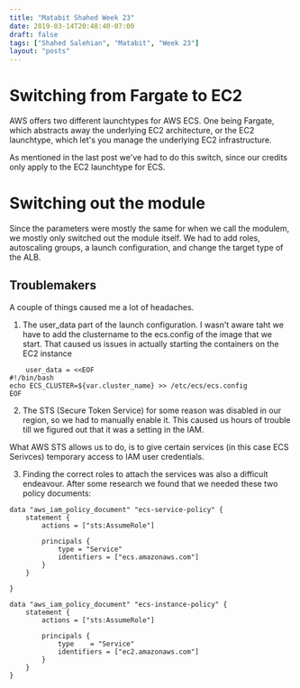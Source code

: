 ```yaml
---
title: "Matabit Shahed Week 23"
date: 2019-03-14T20:48:40-07:00
draft: false
tags: ["Shahed Salehian", "Matabit", "Week 23"]
layout: "posts"
---
```


# Switching from Fargate to EC2

AWS offers two different launchtypes for AWS ECS. One being Fargate, which abstracts away the underlying EC2 architecture, or the EC2 launchtype, which let's you manage the underlying EC2 infrastructure.

As mentioned in the last post we've had to do this switch, since our credits only apply to the EC2 launchtype for ECS. 

# Switching out the module

Since the parameters were mostly the same for when we call the modulem, we mostly only switched out the module itself. We had to add roles, autoscaling groups, a launch configuration, and change the target type of the ALB.

## Troublemakers

A couple of things caused me a lot of headaches. 
1. The user_data part of the launch configuration. I wasn't aware taht we have to add the clustername to the ecs.config of the image that we start. That caused us issues in actually starting the containers on the EC2 instance

```
    user_data = <<EOF
#!/bin/bash
echo ECS_CLUSTER=${var.cluster_name} >> /etc/ecs/ecs.config
EOF
```


2. The STS (Secure Token Service) for some reason was disabled in our region, so we had to manually enable it. This caused us hours of trouble till we figured out that it was a setting in the IAM.

What AWS STS allows us to do, is to give certain services (in this case ECS Serivces) temporary access to IAM user credentials.

3. Finding the correct roles to attach the services was also a difficult endeavour. After some research we found that we needed these two policy documents:

```
data "aws_iam_policy_document" "ecs-service-policy" {
    statement {
        actions = ["sts:AssumeRole"]

        principals {
            type = "Service"
            identifiers = ["ecs.amazonaws.com"]
        }
    }

}
```

```
data "aws_iam_policy_document" "ecs-instance-policy" {
    statement {
        actions = ["sts:AssumeRole"]

        principals {
            type    = "Service"
            identifiers = ["ec2.amazonaws.com"]
        }
    }
}
```